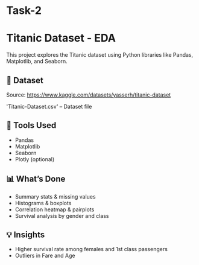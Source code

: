 # Task-2
# Titanic Dataset - EDA

This project explores the Titanic dataset using Python libraries like Pandas, Matplotlib, and Seaborn.

## 📁 Dataset
Source: https://www.kaggle.com/datasets/yasserh/titanic-dataset

'Titanic-Dataset.csv' – Dataset file

## 🔧 Tools Used
- Pandas
- Matplotlib
- Seaborn
- Plotly (optional)

## 📊 What’s Done
- Summary stats & missing values
- Histograms & boxplots
- Correlation heatmap & pairplots
- Survival analysis by gender and class

## 💡 Insights
- Higher survival rate among females and 1st class passengers
- Outliers in Fare and Age
